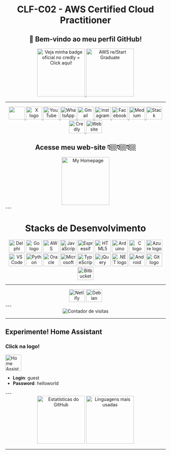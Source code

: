 <h1 align="center">CLF-C02 - AWS Certified Cloud Practitioner</h1> 
<h2 align="center">🚀 Bem-vindo ao meu perfil GitHub!</h2>
<div align="center">
  <a href="https://www.credly.com/badges/0a41dca5-6983-464e-b940-10d063661e16/public_url" target="_blank">
    <img 
      src="https://github.com/user-attachments/assets/812cccd0-8fbc-46c6-94b3-deb8060b4e61" 
      alt="Veja minha badge oficial no credly = Click aqui!" 
      width="150"
    >
  </a>
  
  <a href="https://www.credly.com/badges/358bb56a-2611-4fc0-9bff-3b245ef47231/public_url" target="_blank">
    <img 
      src="https://github.com/user-attachments/assets/acf515c9-bd1a-4763-bbca-93b7abcf5357" 
      alt="AWS re/Start Graduate" 
      width="150"
    >
  </a>
</div>  
          
---

<div align="center">
  <a href="https://www.linkedin.com/in/andersongaitolini/" target="_blank">
    <img src="https://cdn.jsdelivr.net/gh/devicons/devicon@latest/icons/linkedin/linkedin-original.svg" width="50" height="40" />          
  </a>
  <a href="https://x.com/gaitolini/" target="_blank">
    <img src="https://simpleicons.org/icons/x.svg" width="50" height="40" alt="X logo" title="X de Anderson Gaitolini" />
  </a>
  <a href="https://www.youtube.com/@gaitolini2009" target="_blank">
    <img src="https://simpleicons.org/icons/youtube.svg" width="50" height="40" alt="YouTube logo" title="YouTube de Anderson Gaitolini" />
  </a>
  <a href="https://www.wa.link/ru0irj" target="_blank">
    <img src="https://simpleicons.org/icons/whatsapp.svg" width="50" height="40" alt="WhatsApp logo" title="WhatsApp de Anderson Gaitolini" />
  </a>
  <a href="mailto:seuemail@gmail.com?subject=Entrando%20em%20contato%20através%20do%20Github&body=Olá,%20estou%20entrando%20em%20contato%20através%20do%20link%20em%20seu%20github.">
    <img src="https://simpleicons.org/icons/gmail.svg" width="50" height="40" alt="Gmail logo" title="Enviar e-mail para Anderson Gaitolini" />
  </a>
  <a href="https://www.instagram.com/gaitolini/" target="_blank">
    <img src="https://simpleicons.org/icons/instagram.svg" width="50" height="40" alt="Instagram logo" title="Instagram de Anderson Gaitolini" />
  </a>
  <a href="https://www.facebook.com/gaitolini" target="_blank">
    <img src="https://simpleicons.org/icons/facebook.svg" width="50" height="40" alt="Facebook logo" title="Facebook de Anderson Gaitolini" />
  </a>
  <a href="https://medium.com/@gaitolini" target="_blank">
    <img src="https://simpleicons.org/icons/medium.svg" width="50" height="40" alt="Medium logo" title="Medium de Anderson Gaitolini" />
  </a>
  <a href="https://stackoverflow.com/users/3979991/anderson-gaitolini" target="_blank">
    <img src="https://simpleicons.org/icons/stackoverflow.svg" width="50" height="40" alt="Stack Overflow logo" title="Stack Overflow de Anderson Gaitolini" />
  </a>
  <a href="https://www.credly.com/users/anderson-gaitolini/badges" target="_blank">
    <img src="https://simpleicons.org/icons/credly.svg" width="50" height="40" alt="Credly logo" title="Credly de Anderson Gaitolini" />
  </a>
  <a href="https://gaitolini.com.br" target="_blank">
    <img src="https://simpleicons.org/icons/internetarchive.svg" width="50" height="40" alt="Website logo" title="Site pessoal de Anderson Gaitolini" />
  </a>
</div>

<div align="center">
  <h2  align="center">Acesse meu web-site 👇🏼👇🏼👇🏼</h2>
  <a href="https://anderson.gaitolini.com.br/" target="_blank">
    <img 
      src="https://github.com/user-attachments/assets/d8571029-a003-4597-bca1-32e12788fbde" 
      alt="My Homepage" 
      width="150"
    >
  </a>
</div>
---
<h1 align="center">Stacks de Desenvolvimento</h1> 
<div align="center">
  <img src="https://cdn-icons-png.flaticon.com/512/5968/5968252.png" width="50" height="40" alt="Delphi logo" title="Delphi" />
  <img src="https://go.dev/blog/go-brand/Go-Logo/SVG/Go-Logo_LightBlue.svg" width="50" height="40" alt="Go logo" title="Go" />
  <img src="https://cdn.jsdelivr.net/gh/devicons/devicon@latest/icons/amazonwebservices/amazonwebservices-original-wordmark.svg" width="50" height="40" alt="AWS" title="AWS"/>        
  <img src="https://cdn.jsdelivr.net/gh/devicons/devicon@latest/icons/javascript/javascript-original.svg" width="50" height="40" alt="JavaScript logo" title="JavaScript" />
  <img src="https://www.espressif.com/sites/all/themes/espressif/logo-black.svg" width="50" height="40" alt="Espressif logo" title="Espressif" />
  <img src="https://cdn.jsdelivr.net/gh/devicons/devicon@latest/icons/html5/html5-original.svg" width="50" height="40" alt="HTML5 logo" title="HTML5" />
  <img src="https://cdn.jsdelivr.net/gh/devicons/devicon@latest/icons/arduino/arduino-original.svg" width="50" height="40" alt="Arduino logo" title="Arduino" />
  <img src="https://cdn.jsdelivr.net/gh/devicons/devicon@latest/icons/c/c-original.svg" width="50" height="40" alt="C logo" title="C" />
  <img src="https://cdn.jsdelivr.net/gh/devicons/devicon@latest/icons/azure/azure-original.svg" width="50" height="40" alt="Azure logo" title="Azure" />
  <img src="https://cdn.jsdelivr.net/gh/devicons/devicon@latest/icons/vscode/vscode-original.svg" width="50" height="40" alt="VS Code logo" title="VS Code" />
  <img src="https://cdn.jsdelivr.net/gh/devicons/devicon@latest/icons/python/python-original.svg" width="50" height="40" alt="Python logo" title="Python" />
  <img src="https://cdn.jsdelivr.net/gh/devicons/devicon@latest/icons/oracle/oracle-original.svg" width="50" height="40" alt="Oracle logo" title="Oracle" />
  <img src="https://cdn.jsdelivr.net/gh/devicons/devicon@latest/icons/microsoftsqlserver/microsoftsqlserver-plain.svg" width="50" height="40" alt="Microsoft SQL Server logo" title="Microsoft SQL Server" />
  <img src="https://cdn.jsdelivr.net/gh/devicons/devicon@latest/icons/typescript/typescript-original.svg" width="50" height="40" alt="TypeScript logo" title="TypeScript" />
  <img src="https://cdn.jsdelivr.net/gh/devicons/devicon@latest/icons/jquery/jquery-original.svg" width="50" height="40" alt="jQuery logo" title="jQuery" />
  <img src="https://cdn.jsdelivr.net/gh/devicons/devicon@latest/icons/dot-net/dot-net-original.svg" width="50" height="40" alt=".NET logo" title=".NET" />
  <img src="https://cdn.jsdelivr.net/gh/devicons/devicon@latest/icons/android/android-original.svg" width="50" height="40" alt="Android logo" title="Android" />
  <img src="https://cdn.jsdelivr.net/gh/devicons/devicon@latest/icons/git/git-original.svg" width="50" height="40" alt="Git logo" title="Git" />
  <img src="https://cdn.jsdelivr.net/gh/devicons/devicon@latest/icons/bitbucket/bitbucket-original.svg" width="50" height="40" alt="Bitbucket logo" title="Bitbucket" />
</div>

--- 
<div align="center">
  <img src="https://cdn.jsdelivr.net/gh/devicons/devicon@latest/icons/netlify/netlify-original.svg" width="50" height="40" title="Netlify"/>
  <img src="https://cdn.jsdelivr.net/gh/devicons/devicon@latest/icons/debian/debian-original.svg" width="50" height="40" title="Debian Linux"/>        
          
</div>
---

<div align="center">
  <img src="https://profile-counter.glitch.me/Gaitolini/count.svg" alt="Contador de visitas" />
</div>

---
## Experimente! Home Assistant
### Click na logo!
<div align="left">
  <a href="https://ha.gaitolini.com.br" target="_blank">
    <img 
      src="https://github.com/user-attachments/assets/fa2a0d57-050d-4dd2-a6c7-9423df908e7a" 
      alt="Home Assistant" 
      width="50"
    >
  </a>

- **Login**: guest
- **Password**: helloworld

</div>
---

<div align="center">
  <img src="https://github-readme-stats.vercel.app/api?hide_title=true&hide_rank=false&show_icons=true&include_all_commits=true&count_private=true&disable_animations=true&theme=dracula&locale=en&hide_border=false&username=Gaitolini" height="150" alt="Estatísticas do GitHub" />
  <img src="https://github-readme-stats.vercel.app/api/top-langs?locale=pt-br&hide_title=false&layout=compact&card_width=320&langs_count=5&theme=dracula&hide_border=false&username=Gaitolini" height="150" alt="Linguagens mais usadas" />
</div>

---
